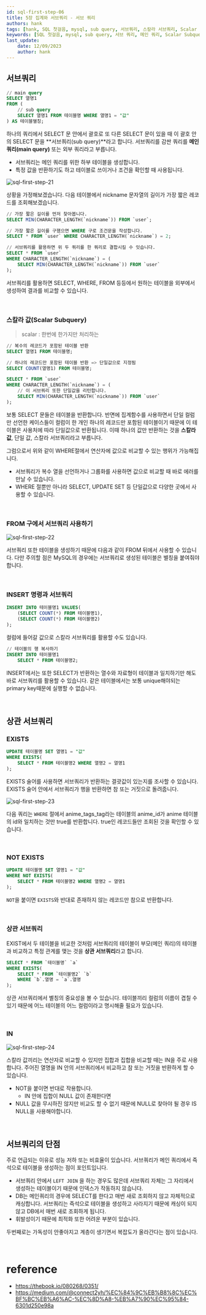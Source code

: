 ```yaml
---
id: sql-first-step-06
title: 5장 집계와 서브쿼리 - 서브 쿼리
authors: hank
tags: [hank, SQL 첫걸음, mysql, sub query, 서브쿼리, 스칼라 서브쿼리, Scalar Subquery]
keywords: [SQL 첫걸음, mysql, sub query, 서브 쿼리, 메인 쿼리, Scalar Subquery]
last_update:
    date: 12/09/2023
    author: hank
---
```


## 서브쿼리

```sql
// main query
SELECT 열명1 
FROM (
	// sub query
	SELECT 열명1 FROM 테이블명 WHERE 열명1 = "값"
) AS 테이블별칭; 
```

하나의 쿼리에서 SELECT 문 안에서 괄호로 또 다른 SELECT 문이 있을 때 이 괄호 안의 SELECT 문을 **서브쿼리(sub query)**라고 합니다. 서브쿼리를 감싼 쿼리를 **메인 쿼리(main query)** 또는 외부 쿼리라고 부릅니다.

- 서브쿼리는 메인 쿼리를 위한 하부 테이블을 생성합니다.
- 특정 값을 반환하기도 하고 테이블로 쓰이거나 조건을 확인할 때 사용됩니다.

![sql-first-step-21](../img/sql-first-step-21.png)

상황을 가정해보겠습니다. 다음 테이블에서 nickname 문자열의 길이가 가장 짧은 레코드를 조회해보겠습니다.

```sql
// 가장 짧은 길이를 먼저 찾아봅니다.
SELECT MIN(CHARACTER_LENGTH(`nickname`)) FROM `user`;

// 가장 짧은 길이를 구했으면 WHERE 구로 조건문을 작성합니다.
SELECT * FROM `user` WHERE CHARACTER_LENGTH(`nickname`) = 2;

// 서브쿼리를 활용하면 위 두 쿼리를 한 쿼리로 결합시킬 수 잇습니다.
SELECT * FROM `user` 
WHERE CHARACTER_LENGTH(`nickname`) = (
	SELECT MIN(CHARACTER_LENGTH(`nickname`)) FROM `user`
);
```

서브쿼리를 활용하면 SELECT, WHERE, FROM 등등에서 원하는 테이블을 외부에서 생성하여 결과를 비교할 수 있습니다.

<br/>

### 스칼라 값(Scalar Subquery)

> scalar : 한번에 한가지만 처리하는
>

```sql
// 복수의 레코드가 포함된 테이블 반환 
SELECT 열명1 FROM 테이블명;

// 하나의 레코드만 포함된 테이블 반환 => 단일값으로 지정됨
SELECT COUNT(열명1) FROM 테이블명;

SELECT * FROM `user` 
WHERE CHARACTER_LENGTH(`nickname`) = (
	// 이 서브쿼리 또한 단일값을 리턴합니다.
	SELECT MIN(CHARACTER_LENGTH(`nickname`)) FROM `user` 
);
```

보통 SELECT 문들은 테이블을 반환합니다. 반면에 집계함수를 사용하면서 단일 컬럼만 선언한 케이스들이 컬럼이 한 개인 하나의 레코드만 포함된 테이블이기 때문에 이 테이블은 사용처에 따라 단일값으로 반환됩니다. 이때 하나의 값만 반환하는 것을 **스칼라 값**, 단일 값, 스칼라 서브쿼리라고 부릅니다.

그럼으로서 위와 같이 WHERE절에서 연산자에 값으로 비교할 수 있는 행위가 가능해집니다.

- 서브쿼리가 복수 열을 선언하거나 그룹화를 사용하면 값으로 비교할 때 바로 에러를 만날 수 있습니다.
- WHERE 절뿐만 아니라 SELECT, UPDATE SET 등 단일값으로 다양한 곳에서 사용할 수 있습니다.

<br/>

### FROM 구에서 서브쿼리 사용하기


![sql-first-step-22](../img/sql-first-step-22.png)

서브쿼리 또한 테이블을 생성하기 때문에 다음과 같이 FROM 뒤에서 사용할 수 있습니다. 다만 주의할 점은 MySQL의 경우에는 서브쿼리로 생성된 테이블은 별칭을 붙여줘야 합니다.

<br/>

### INSERT 명령과 서브쿼리

```sql
INSERT INTO 테이블명1 VALUES(
	(SELECT COUNT(*) FROM 테이블명1),
	(SELECT COUNT(*) FROM 테이블명2)
);
```

컬럼에 들어갈 값으로 스칼라 서브쿼리를 활용할 수도 있습니다.

```sql
// 테이블의 행 복사하기
INSERT INTO 테이블명1
	SELECT * FROM 테이블명2;
```

INSERT에서는 또한 SELECT가 반환하는 열수와 자료형이 테이블과 일치하기만 해도 바로 서브쿼리를 활용할 수 있습니다. 같은 테이블에서는 보통 unique해야되는 primary key때문에 실행할 수 없습니다.

<br/>

## 상관 서브쿼리

### EXISTS

```sql
UPDATE 테이블명 SET 열명1 = "값" 
WHERE EXISTS(
	SELECT * FROM 테이블명2 WHERE 열명2 = 열명1
);
```

EXISTS 술어를 사용하면 서브쿼리가 반환하는 결괏값이 있는지를 조사할 수 있습니다. EXISTS 술어 안에서 서브쿼리가 행을 반환하면 참 또는 거짓으로 돌려줍니다.

![sql-first-step-23](../img/sql-first-step-23.png)

다음 쿼리는 `WHERE` 절에서 anime_tags_tag라는 테이블의 anime_id가 anime 테이블의 id와 일치하는 것만 true를 반환합니다. true인 레코드들만 조회된 것을 확인할 수 있습니다.

<br/>

### NOT EXISTS

```sql
UPDATE 테이블명 SET 열명1 = "값" 
WHERE NOT EXISTS(
	SELECT * FROM 테이블명2 WHERE 열명2 = 열명1
);
```

`NOT`을 붙이면 `EXISTS`와 반대로 존재하지 않는 레코드만 참으로 반환합니다.

<br/>

### 상관 서브쿼리

EXIST에서 두 테이블을 비교한 것처럼 서브쿼리의 테이블이 부모(메인 쿼리)의 테이블과 비교하고 특정 관계를 맺는 것을 **상관 서브쿼리**라고 합니다.

```sql
SELECT * FROM `테이블명` `a`
WHERE EXISTS(
	SELECT * FROM `테이블명2` `b` 
	WHERE `b`.열명 = `a`.열명
);
```

상관 서브쿼리에서 별칭의 중요성을 볼 수 있습니다. 테이블끼리 컬럼의 이름이 겹칠 수 있기 때문에 어느 테이블의 어느 컬럼이라고 명시해줄 필요가 있습니다.

<br/>

### IN

![sql-first-step-24](../img/sql-first-step-24.png)

스칼라 값끼리는 연산자로 비교할 수 있지만 집합과 집합을 비교할 때는 IN을 주로 사용합니다. 주어진 열명을 IN 안의 서브쿼리에서 비교하고 참 또는 거짓을 반환하게 할 수 있습니다.

- NOT을 붙이면 반대로 작용합니다.
    - IN 안에 집합이 NULL 값이 존재한다면
- NULL 값을 무시하진 않지만 비교도 할 수 없기 때문에 NULL로 찾아야 될 경우 IS NULL을 사용해야합니다.

<br/>

## 서브쿼리의 단점

주로 언급되는 이유로 성능 저하 또는 비효율이 있습니다. 서브쿼리가 메인 쿼리에서 즉석으로 테이블을 생성하는 점이 포인트입니다.

- 서브쿼리 안에서 `LEFT JOIN` 을 하는 경우도 많은데 서브쿼리 자체는 그 자리에서 생성하는 테이블이기 때문에 인덱스가 작동하지 않습니다.
- DB는 메인쿼리의 경우에 SELECT를 한다고 매번 새로 조회하지 않고 자체적으로 캐싱합니다. 서브쿼리는 즉석으로 테이블을 생성하고 사라지기 때문에 캐싱이 되지 않고 DB에서 매번 새로 조회하게 됩니다.
- 휘발성이기 때문에 최적화 또한 어려운 부분이 있습니다.

두번째로는 가독성이 안좋아지고 계층이 생기면서 복잡도가 올라간다는 점이 있습니다.

<br/>

# reference

- https://thebook.io/080268/0351/
- https://medium.com/@connect2yh/%EC%84%9C%EB%B8%8C%EC%BF%BC%EB%A6%AC-%EC%8D%A8-%EB%A7%90%EC%95%84-6301d250e98a
